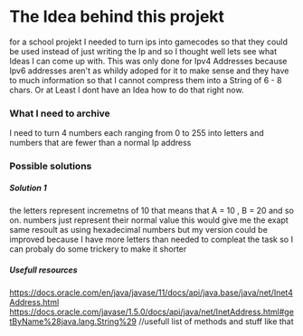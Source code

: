 # The Idea behind this projekt 

for a school projekt I needed to turn ips into gamecodes so that they could be used instead of just writing the Ip and so I thought well lets see what Ideas I can come up with.
This was only done for Ipv4 Addresses because Ipv6 addresses aren't as whildy adoped for it to make sense and they have to much information so that I cannot compress them into a String of 6 - 8 chars.
Or at Least I dont have an Idea how to do that right now.

### What I need to archive

I need to turn 4 numbers each ranging from 0 to 255 into letters and numbers that are fewer than a normal Ip address

### Possible solutions 

##### Solution 1
the letters represent incremetns of 10 that means that A = 10 , B = 20 and so on. 
numbers just represent their normal value
this would give me the exapt same resoult as using hexadecimal numbers but my version could be improved because I have more letters than needed to compleat the task so I can probaly do some trickery to make it shorter

##### Usefull resources 

https://docs.oracle.com/en/java/javase/11/docs/api/java.base/java/net/Inet4Address.html
https://docs.oracle.com/javase/1.5.0/docs/api/java/net/InetAddress.html#getByName%28java.lang.String%29 //usefull list of methods and stuff like that